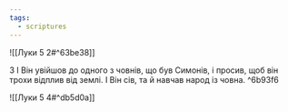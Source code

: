 ```yaml
---
tags:
  - scriptures
---
```


![[Луки 5 2#^63be38]]

3 І Він увійшов до одного з човнів, що був Симонів, і просив, щоб він трохи відплив від землі. І Він сів, та й навчав народ із човна. ^6b93f6

![[Луки 5 4#^db5d0a]]